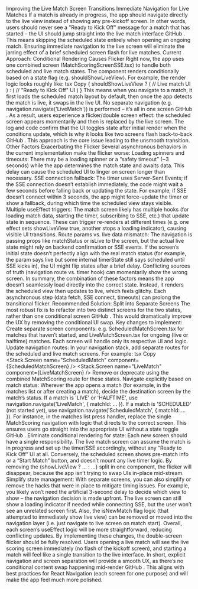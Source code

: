 Improving the Live Match Screen Transitions
Immediate Navigation for Live Matches
If a match is already in progress, the app should navigate directly to the live view instead of showing any pre-kickoff screen. In other words, users should never see a "Ready to Kick Off" message for a match that has started – the UI should jump straight into the live match interface
GitHub
. This means skipping the scheduled state entirely when opening an ongoing match. Ensuring immediate navigation to the live screen will eliminate the jarring effect of a brief scheduled screen flash for live matches.
Current Approach: Conditional Rendering Causes Flicker
Right now, the app uses one combined screen (MatchScoringScreenSSE.tsx) to handle both scheduled and live match states. The component renders conditionally based on a state flag (e.g. shouldShowLiveView). For example, the render logic looks roughly like:
tsx
Copy
{ shouldShowLiveView ? (
    // Live match UI
) : (
    // "Ready to Kick Off" UI
) }
This means when you navigate to a match, it first loads the scheduled match layout by default, then once the app detects the match is live, it swaps in the live UI. No separate navigation (e.g. navigation.navigate('LiveMatch')) is performed – it’s all in one screen
GitHub
. As a result, users experience a flicker/double screen effect: the scheduled screen appears momentarily and then is replaced by the live screen. The log and code confirm that the UI toggles state after initial render when the conditions update, which is why it looks like two screens flash back-to-back
GitHub
. This approach is the core issue leading to the unsmooth transition.
Other Factors Exacerbating the Flicker
Several asynchronous behaviors in the current implementation make the flicker worse:
Loading spinners and timeouts: There may be a loading spinner or a “safety timeout” (~3 seconds) while the app determines the match state and awaits data. This delay can cause the scheduled UI to linger on screen longer than necessary.
SSE connection fallback: The timer uses Server-Sent Events; if the SSE connection doesn’t establish immediately, the code might wait a few seconds before falling back or updating the state. For example, if SSE doesn’t connect within 3 seconds, the app might force-update the timer or show a fallback, during which time the scheduled view stays visible.
Multiple useEffect triggers: The match screen likely has multiple hooks (for loading match data, starting the timer, subscribing to SSE, etc.) that update state in sequence. These can trigger re-renders at different times (e.g. one effect sets showLiveView true, another stops a loading indicator), causing visible UI transitions.
Route params vs. live data mismatch: The navigation is passing props like matchStatus or isLive to the screen, but the actual live state might rely on backend confirmation or SSE events. If the screen’s initial state doesn’t perfectly align with the real match status (for example, the param says live but some internal timerState still says scheduled until SSE kicks in), the UI might flip states after a brief delay. Conflicting sources of truth (navigation route vs. timer hook) can momentarily show the wrong screen.
In summary, the combination of these factors means the app doesn’t seamlessly load directly into the correct state. Instead, it renders the scheduled view then updates to live, which feels glitchy. Each asynchronous step (data fetch, SSE connect, timeouts) can prolong the transitional flicker.
Recommended Solution: Split into Separate Screens
The most robust fix is to refactor into two distinct screens for the two states, rather than one conditional screen
GitHub
. This would dramatically improve the UX by removing the conditional UI swap. Key changes to implement:
Create separate screen components: e.g. ScheduledMatchScreen.tsx for matches that haven’t started, and LiveMatchScreen.tsx for ongoing (live or halftime) matches. Each screen will handle only its respective UI and logic.
Update navigation routes: In your navigation stack, add separate routes for the scheduled and live match screens. For example:
tsx
Copy
<Stack.Screen name="ScheduledMatch" component={ScheduledMatchScreen} />
<Stack.Screen name="LiveMatch" component={LiveMatchScreen} />
Remove or deprecate using the combined MatchScoring route for these states.
Navigate explicitly based on match status: Wherever the app opens a match (for example, in the matches list or after creating a match), decide the destination screen by the match’s status.
If a match is 'LIVE' or 'HALFTIME', use navigation.navigate('LiveMatch', { matchId: ... }).
If a match is 'SCHEDULED' (not started yet), use navigation.navigate('ScheduledMatch', { matchId: ... }).
For instance, in the matches list press handler, replace the single MatchScoring navigation with logic that directs to the correct screen. This ensures users go straight into the appropriate UI without a state toggle
GitHub
.
Eliminate conditional rendering for state: Each new screen should have a single responsibility. The live match screen can assume the match is in progress and set up the timer/SSE accordingly, without any “Ready to Kick Off” UI at all. Conversely, the scheduled screen shows pre-match info or a “Start Match” button, and doesn’t mount any live timer logic. By removing the {showLiveView ? ... : ...} split in one component, the flicker will disappear, because the app isn’t trying to swap UIs in-place mid-stream.
Simplify state management: With separate screens, you can also simplify or remove the hacks that were in place to mitigate timing issues. For example, you likely won’t need the artificial 3-second delay to decide which view to show – the navigation decision is made upfront. The live screen can still show a loading indicator if needed while connecting SSE, but the user won’t see an unrelated screen first. Also, the isNewMatch flag logic (that attempted to immediately show live view) can be removed or moved into the navigation layer (i.e. just navigate to live screen on match start). Overall, each screen’s useEffect logic will be more straightforward, reducing conflicting updates.
By implementing these changes, the double-screen flicker should be fully resolved. Users opening a live match will see the live scoring screen immediately (no flash of the kickoff screen), and starting a match will feel like a single transition to the live interface. In short, explicit navigation and screen separation will provide a smooth UX, as there’s no conditional content swap happening mid-render
GitHub
. This aligns with best practices for React Navigation (each screen for one purpose) and will make the app feel much more polished.